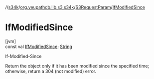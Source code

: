 //[s34k](../../../index.md)/[org.veupathdb.lib.s3.s34k](../index.md)/[S3RequestParam](index.md)/[IfModifiedSince](-if-modified-since.md)

# IfModifiedSince

[jvm]\
const val [IfModifiedSince](-if-modified-since.md): [String](https://kotlinlang.org/api/latest/jvm/stdlib/kotlin/-string/index.html)

If-Modified-Since

Return the object only if it has been modified since the specified time; otherwise, return a 304 (not modified) error.
